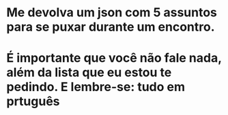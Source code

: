 # Me devolva um json com 5 assuntos para se puxar durante um encontro.
# É importante que você não fale nada, além da lista que eu estou te pedindo. E lembre-se: tudo em prtuguês